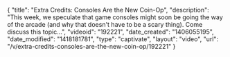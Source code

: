 {
    "title": "Extra Credits: Consoles Are the New Coin-Op",
    "description": "This week, we speculate that game consoles might soon be going the way of the arcade (and why that doesn't have to be a scary thing). Come discuss this topic...",
    "videoid": "192221",
    "date_created": "1406055195",
    "date_modified": "1418181781",
    "type": "captivate",
    "layout": "video",
    "url": "\/v\/extra-credits-consoles-are-the-new-coin-op\/192221"
}